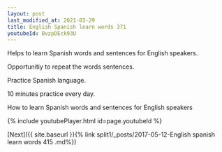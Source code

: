 ```yaml
---
layout: post
last_modified_at: 2021-03-29
title: English Spanish learn words 371 
youtubeId: BvzpDEck93U
---
```

 
 
Helps to learn Spanish words and sentences for English speakers.

Opportunitiy to repeat the words sentences. 

Practice Spanish language. 
 
10 minutes practice every day. 
 
How to learn Spanish words and sentences for English speakers 
 
{% include youtubePlayer.html id=page.youtubeId %}
 
 
[Next]({{ site.baseurl }}{% link  split1/_posts/2017-05-12-English spanish learn words 415 .md%})
 
